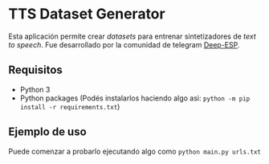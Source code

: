 # TTS Dataset Generator

Esta aplicación permite crear _datasets_ para entrenar sintetizadores de _text to speech_. Fue desarrollado por la comunidad de telegram [Deep-ESP](https://t.me/deepEspVoces).

## Requisitos

- Python 3
- Python packages (Podés instalarlos haciendo algo asi: `python -m pip install -r requirements.txt`)


## Ejemplo de uso

Puede comenzar a probarlo ejecutando algo como `python main.py urls.txt`
